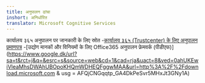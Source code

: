 ```yaml
---
title: अनुपालन ढांचा
inshort: अनिर्धारित
translator: Microsoft Cognitive Services
---
```


कार्यालय ३६५ अनुपालन पर जानकारी के लिए स्रोत
-[कार्यालय ३६५ (Trustcenter) के लिए अनुपालन प्रमाणपत्र](https://products.office.com/en-us/business/office-365-trust-center-compliance-certifications)
-[उद्योग मानकों और विनियमों के लिए Office365 अनुपालन फ्रेमवर्क (पीडीएफ)](https://www.google.dk/url?sa=t&rct=j&q=&esrc=s&source=web&cd=1&cad=rja&uact=8&ved=0ahUKEwiVleaMhsDWAhUBOpoKHQmWDHEQFggwMAA&url=http%3A%2F%2Fdownload.microsoft.com & usg = AFQjCNGqqtp_GA4DkPeSvr5MHxJt3GNy1A)


